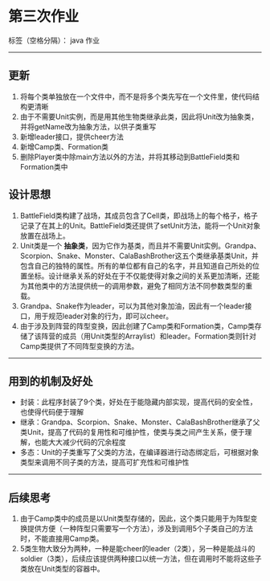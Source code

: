 # 第三次作业

标签（空格分隔）： java 作业

---
## 更新
1. 将每个类单独放在一个文件中，而不是将多个类先写在一个文件里，使代码结构更清晰
2. 由于不需要Unit实例，而是用其他生物类继承此类，因此将Unit改为抽象类，并将getName改为抽象方法，以供子类重写
3. 新增leader接口，提供cheer方法
4. 新增Camp类、Formation类
5. 删除Player类中除main方法以外的方法，并将其移动到BattleField类和Formation类中

## 设计思想
1. BattleField类构建了战场，其成员包含了Cell类，即战场上的每个格子，格子记录了在其上的Unit。BattleField类还提供了setUnit方法，能将一个Unit对象放置在战场上。
2. Unit类是一个 **抽象类**，因为它作为基类，而且并不需要Unit实例。Grandpa、Scorpion、Snake、Monster、CalaBashBrother这五个类继承基类Unit，并包含自己的独特的属性。所有的单位都有自己的名字，并且知道自己所处的位置坐标。设计继承关系的好处在于不仅能使得对象之间的关系更加清晰，还能为其他类中的方法提供统一的调用参数，避免了相同方法不同参数类型的重载。
3. Grandpa、Snake作为leader，可以为其他对象加油，因此有一个leader接口，用于规范leader对象的行为，即可以cheer。
4. 由于涉及到阵营的阵型变换，因此创建了Camp类和Formation类，Camp类存储了该阵营的成员（用Unit类型的Arraylist）和leader。Formation类则针对Camp类提供了不同阵型变换的方法。

---
## 用到的机制及好处
 - 封装：此程序封装了9个类，好处在于能隐藏内部实现，提高代码的安全性，也使得代码便于理解
 - 继承：Grandpa、Scorpion、Snake、Monster、CalaBashBrother继承了父类Unit，提高了代码的复用性和可维护性，使类与类之间产生关系，便于理解，也能大大减少代码的冗余程度
 - 多态：Unit的子类重写了父类的方法，在编译器进行动态绑定后，可根据对象类型来调用不同子类的方法，提高可扩充性和可维护性

---
## 后续思考
1. 由于Camp类中的成员是以Unit类型存储的，因此，这个类只能用于为阵型变换提供方便（一种阵型只需要写一个方法），涉及到调用5个子类自己的方法时，不能直接用Camp类。
2. 5类生物大致分为两种，一种是能cheer的leader（2类），另一种是能战斗的soldier（3类），后续应该提供两种接口以统一方法，但在调用时不能将这些子类放在Unit类型的容器中。
